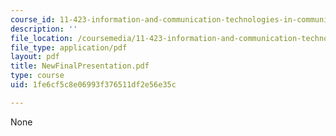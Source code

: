 ```yaml
---
course_id: 11-423-information-and-communication-technologies-in-community-development-spring-2004
description: ''
file_location: /coursemedia/11-423-information-and-communication-technologies-in-community-development-spring-2004/1fe6cf5c8e06993f376511df2e56e35c_NewFinalPresentation.pdf
file_type: application/pdf
layout: pdf
title: NewFinalPresentation.pdf
type: course
uid: 1fe6cf5c8e06993f376511df2e56e35c

---
```

None